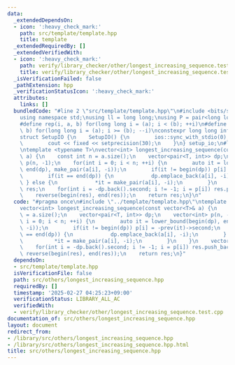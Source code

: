 ```yaml
---
data:
  _extendedDependsOn:
  - icon: ':heavy_check_mark:'
    path: src/template/template.hpp
    title: template
  _extendedRequiredBy: []
  _extendedVerifiedWith:
  - icon: ':heavy_check_mark:'
    path: verify/library_checker/other/longest_increasing_sequence.test.cpp
    title: verify/library_checker/other/longest_increasing_sequence.test.cpp
  _isVerificationFailed: false
  _pathExtension: hpp
  _verificationStatusIcon: ':heavy_check_mark:'
  attributes:
    links: []
  bundledCode: "#line 2 \"src/template/template.hpp\"\n#include <bits/stdc++.h>\n\
    using namespace std;\nusing ll = long long;\nusing P = pair<long long, long long>;\n\
    #define rep(i, a, b) for(long long i = (a); i < (b); ++i)\n#define rrep(i, a,\
    \ b) for(long long i = (a); i >= (b); --i)\nconstexpr long long inf = 4e18;\n\
    struct SetupIO {\n    SetupIO() {\n        ios::sync_with_stdio(0);\n        cin.tie(0);\n\
    \        cout << fixed << setprecision(30);\n    }\n} setup_io;\n#line 3 \"src/others/longest_increasing_sequence.hpp\"\
    \ntemplate <typename T>\nvector<int> longest_increasing_sequence(const vector<T>&\
    \ a) {\n    const int n = a.size();\n    vector<pair<T, int>> dp;\n    vector<int>\
    \ p(n, -1);\n    for(int i = 0; i < n; ++i) {\n        auto it = lower_bound(begin(dp),\
    \ end(dp), make_pair(a[i], -i));\n        if(it != begin(dp)) p[i] = -prev(it)->second;\n\
    \        if(it == end(dp)) {\n            dp.emplace_back(a[i], -i);\n       \
    \ } else {\n            *it = make_pair(a[i], -i);\n        }\n    }\n    vector<int>\
    \ res;\n    for(int i = -dp.back().second; i != -1; i = p[i]) res.push_back(i);\n\
    \    reverse(begin(res), end(res));\n    return res;\n}\n"
  code: "#pragma once\n#include \"../template/template.hpp\"\ntemplate <typename T>\n\
    vector<int> longest_increasing_sequence(const vector<T>& a) {\n    const int n\
    \ = a.size();\n    vector<pair<T, int>> dp;\n    vector<int> p(n, -1);\n    for(int\
    \ i = 0; i < n; ++i) {\n        auto it = lower_bound(begin(dp), end(dp), make_pair(a[i],\
    \ -i));\n        if(it != begin(dp)) p[i] = -prev(it)->second;\n        if(it\
    \ == end(dp)) {\n            dp.emplace_back(a[i], -i);\n        } else {\n  \
    \          *it = make_pair(a[i], -i);\n        }\n    }\n    vector<int> res;\n\
    \    for(int i = -dp.back().second; i != -1; i = p[i]) res.push_back(i);\n   \
    \ reverse(begin(res), end(res));\n    return res;\n}"
  dependsOn:
  - src/template/template.hpp
  isVerificationFile: false
  path: src/others/longest_increasing_sequence.hpp
  requiredBy: []
  timestamp: '2025-02-27 04:25:23+09:00'
  verificationStatus: LIBRARY_ALL_AC
  verifiedWith:
  - verify/library_checker/other/longest_increasing_sequence.test.cpp
documentation_of: src/others/longest_increasing_sequence.hpp
layout: document
redirect_from:
- /library/src/others/longest_increasing_sequence.hpp
- /library/src/others/longest_increasing_sequence.hpp.html
title: src/others/longest_increasing_sequence.hpp
---
```

